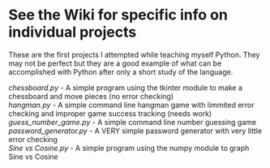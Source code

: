 # See the Wiki for specific info on individual projects
These are the first projects I attempted while teaching myself Python.  They may not be perfect but they are a good example of what can be accomplished with Python after only a short study of the language.

_chessboard.py_ - A simple program using the tkinter module to make a chessboard and move pieces (no error checking)  <br />
_hangman.py_ - A simple command line hangman game with limmited error checking and improper game success tracking (needs work) <br />
_guess_number_game.py_ - A simple command line number guessing game  <br />
_password_generator.py_ - A VERY simple password generator with very little error checking  <br />
_Sine vs Cosine.py_ - A simple program using the numpy module to graph Sine vs Cosine  <br />
